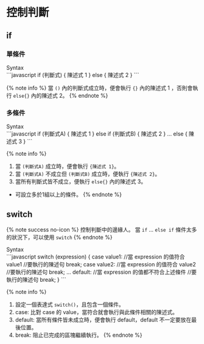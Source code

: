 # 控制判斷

## if

### 單條件
<div class="codeBox">
  <div class="ribbon">Syntax</div>
```javascript
if (判斷式) {
  陳述式 1
} else {
  陳述式 2
}
```
</div>

{% note info %}
當 `()` 內的判斷式成立時，便會執行 `{}` 內的陳述式 1 ，否則會執行 `else{}` 內的陳述式 2。
{% endnote %}

### 多條件
<div class="codeBox">
  <div class="ribbon">Syntax</div>
```javascript
if (判斷式A) {  陳述式 1 }
else if (判斷式B) {  陳述式 2 } 
...
else {  陳述式 3  }
```
</div>

{% note info %}
1. 當 `(判斷式A)` 成立時，便會執行 `{陳述式 1}`。
1. 當 `(判斷式A)` 不成立但 `(判斷式B)` 成立時，便執行 `{陳述式 2}`。
1. 當所有判斷式皆不成立，便執行 `else{}` 內的陳述式 3。

- 可設立多於1組以上的條件。
{% endnote %}

## switch

{% note success no-icon %}
控制判斷中的邊緣人。
當 `if` ... `else if` 條件太多的狀況下，可以使用 `switch`
{% endnote %}

<div class="codeBox">
  <div class="ribbon">Syntax</div>
```javascript
switch (expression) {
  case value1:
    //當 expression 的值符合 value1
    //要執行的陳述句
  break;
  case value2:
    //當 expression 的值符合 value2
    //要執行的陳述句
  break;
  ...
  default:
    //當 expression 的值都不符合上述條件
    //要執行的陳述句
  break;
}
```
</div>

{% note info %}
1. 設定一個表達式 `switch()`，且包含一個條件。
1. case: 比對 case 的 value，當符合就會執行與此條件相關的陳述式。
1. default: 當所有條件皆未成立時，便會執行 default，default 不一定要放在最後位置。
1. break: 阻止已完成的區塊繼續執行。
{% endnote %}
